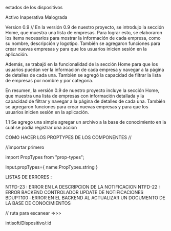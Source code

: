 estados de los dispositivos

Activo
Inaperativa
Malograda



Version
0.9 //
En la versión 0.9 de nuestro proyecto, se introdujo la sección Home, que muestra una lista de empresas. Para lograr esto, se elaboraron los items necesarios para mostrar la información de cada empresa, como su nombre, descripción y logotipo. También se agregaron funciones para crear nuevas empresas y para que los usuarios inicien sesión en la aplicación.

Además, se trabajó en la funcionalidad de la sección Home para que los usuarios puedan ver la información de cada empresa y navegar a la página de detalles de cada una. También se agregó la capacidad de filtrar la lista de empresas por nombre y por categoría.

En resumen, la versión 0.9 de nuestro proyecto incluye la sección Home, que muestra una lista de empresas con información detallada y la capacidad de filtrar y navegar a la página de detalles de cada una. También se agregaron funciones para crear nuevas empresas y para que los usuarios inicien sesión en la aplicación.

1.1
Se agrego una simple agregar un archivo a la base de conocimiento en la cual se podia registrar una accion 

COMO HACER LOS PROPTYPES DE LOS COMPONENTES //

//importar primero

import PropTypes from "prop-types";

Input.propTypes={
    name:PropTypes.string
}


LISTAS DE ERRORES : 



NTFD-23 : ERROR EN LA DESCRIPCION DE LA NOTIFICACION
NTFD-22 : ERROR BACKEND CONTROLADOR UPDATE DE NOTIFICACIONES 
BDUPT100 : ERROR EN EL BACKEND AL ACTUALIZAR UN DOCUMENTO DE LA BASE DE CONOCIMIENTOS

// ruta para escanear  =>>>

intisoft/Dispositivo/:id
